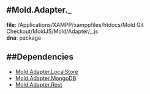 
#Mold.Adapter._
---------------------------------------

__file__: /Applications/XAMPP/xamppfiles/htdocs/Mold Git Checkout/MoldJS/Mold/Adapter/_.js  
__dna__: package  


	






##Dependencies
--------------

* [Mold.Adapter.LocalStore](../../Mold/Adapter/LocalStore.md) 
* [Mold.Adapter.MongoDB](../../Mold/Adapter/MongoDB.md) 
* [Mold.Adapter.Rest](../../Mold/Adapter/Rest.md) 



 

 


 



		
